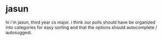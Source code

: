 # jasun

hi i'm jasun, third year cs major. i think our polls should have be organized into categories for easy sorting and that the options should autocomplete / autosuggest. 
